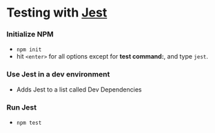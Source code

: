 # Testing with [Jest](https://jestjs.io/)

### Initialize NPM
- `npm init`
- hit `<enter>` for all options except for **test command:**, and type `jest`.

### Use Jest in a dev environment
- Adds Jest to a list called Dev Dependencies

### Run Jest
- `npm test`

